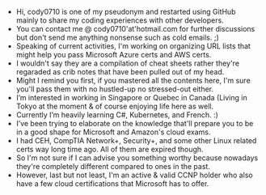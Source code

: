 - Hi, cody0710 is one of my pseudonym and restarted using GitHub mainly to share my coding experiences with other developers.
- You can contact me @ cody0710'at'hotmail.com for further discussions but don't send me anything nonsense such as cold emails. ;)
- Speaking of current activities, I'm working on organizing URL lists that might help you pass Microsoft Azure certs and AWS certs.
- I wouldn't say they are a compilation of cheat sheets rather they're regaraded as crib notes that have been pulled out of my head.
- Might I remind you first, if you mastered all the contents here, I'm sure you'll pass them with no hustled-up no stressed-out either.
- I’m interested in working in Singapore or Quebec in Canada (Living in Tokyo at the moment & of course enjoying life here as well.
- Currently I’m heavily learning C#, Kubernetes, and French. :)
- I’ve been trying to elaborate on the knowledge that'll prepare you to be in a good shape for Microsoft and Amazon's cloud exams.
- I had CEH, CompTIA Network+, Security+, and some other Linux related certs way long time ago. All of them are expired though. 
- So I'm not sure if I can advise you something worthy because nowadays they're completely different compared to ones in the past.
- However, last but not least, I'm an active & valid CCNP holder who also have a few cloud certifications that Microsoft has to offer.

<!---
cody0710/cody0710 is a ✨ special ✨ repository because its `README.md` (this file) appears on your GitHub profile.
You can click the Preview link to take a look at your changes.
--->
